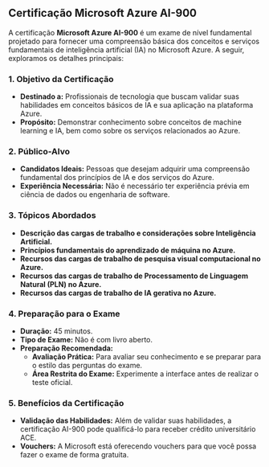 
## Certificação Microsoft Azure AI-900

A certificação **Microsoft Azure AI-900** é um exame de nível fundamental projetado para fornecer uma compreensão básica dos conceitos e serviços fundamentais de inteligência artificial (IA) no Microsoft Azure. A seguir, exploramos os detalhes principais:

### 1. Objetivo da Certificação
- **Destinado a:** Profissionais de tecnologia que buscam validar suas habilidades em conceitos básicos de IA e sua aplicação na plataforma Azure.
- **Propósito:** Demonstrar conhecimento sobre conceitos de machine learning e IA, bem como sobre os serviços relacionados ao Azure.

### 2. Público-Alvo
- **Candidatos Ideais:** Pessoas que desejam adquirir uma compreensão fundamental dos princípios de IA e dos serviços do Azure.
- **Experiência Necessária:** Não é necessário ter experiência prévia em ciência de dados ou engenharia de software.

### 3. Tópicos Abordados
- **Descrição das cargas de trabalho e considerações sobre Inteligência Artificial.**
- **Princípios fundamentais do aprendizado de máquina no Azure.**
- **Recursos das cargas de trabalho de pesquisa visual computacional no Azure.**
- **Recursos das cargas de trabalho de Processamento de Linguagem Natural (PLN) no Azure.**
- **Recursos das cargas de trabalho de IA gerativa no Azure.**

### 4. Preparação para o Exame
- **Duração:** 45 minutos.
- **Tipo de Exame:** Não é com livro aberto.
- **Preparação Recomendada:**
  - **Avaliação Prática:** Para avaliar seu conhecimento e se preparar para o estilo das perguntas do exame.
  - **Área Restrita do Exame:** Experimente a interface antes de realizar o teste oficial.

### 5. Benefícios da Certificação
- **Validação das Habilidades:** Além de validar suas habilidades, a certificação AI-900 pode qualificá-lo para receber crédito universitário ACE.
- **Vouchers:** A Microsoft está oferecendo vouchers para que você possa fazer o exame de forma gratuita.
